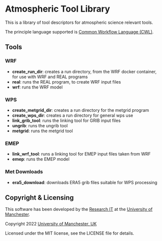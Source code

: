 # Atmospheric Tool Library

This is a library of tool descriptors for atmospheric science relevant tools.

The principle language supported is [Common Workflow Language (CWL)](https://www.commonwl.org/).

## Tools

### WRF

- **create_run_dir**: creates a run directory, from the WRF docker container, for use with WRF and REAL programs
- **real**: runs the REAL program, to create WRF input files
- **wrf**: runs the WRF model

### WPS

- **create_metgrid_dir**: creates a run directory for the metgrid program
- **create_wps_dir**: creates a run directory for general wps use
- **link_grib_tool**: runs the linking tool for GRIB input files
- **ungrib**: runs the ungrib tool
- **metgrid**: runs the metgrid tool

### EMEP

- **link_wrf_tool**: runs a linking tool for EMEP input files taken from WRF
- **emep**: runs the EMEP model

### Met Downloads

- **era5_download**: downloads ERA5 grib files suitable for WPS processing

## Copyright & Licensing

This software has been developed by the [Research IT](https://research-it.manchester.ac.uk/) 
at the [University of Manchester](https://www.manchester.ac.uk/).

Copyright 2022 [University of Manchester, UK](https://www.manchester.ac.uk/)

Licensed under the MIT license, see the LICENSE file for details.

